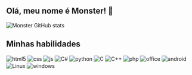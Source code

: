 ## Olá, meu nome é Monster! 👋

![Monster GitHub stats](https://github-readme-stats.vercel.app/api?username=Monster971&theme=dracula&show_icons=true)

## Minhas habilidades

<div style="display: inline_block">
  <img align="center" alt="html5" src="https://img.shields.io/badge/HTML5-E34F26?style=for-the-badge&logo=html5&logoColor=white" />
  
  <img align="center" alt="css" src="https://img.shields.io/badge/CSS3-1572B6?style=for-the-badge&logo=css3&logoColor=white" />
  
  <img align="center" alt="js" src="https://img.shields.io/badge/JavaScript-F7DF1E?style=for-the-badge&logo=javascript&logoColor=black" />
  
  <img align="center" alt="C#" src="https://img.shields.io/badge/C%23-239120?style=for-the-badge&logo=c-sharp&logoColor=white" />
  
  <img align="center" alt="python" src="https://img.shields.io/badge/Python-3776AB?style=for-the-badge&logo=python&logoColor=white" />

  <img align="center" alt="C" src="https://img.shields.io/badge/C-00599C?style=for-the-badge&logo=c&logoColor=white" />
  
  <img align="center" alt="C++" src="https://img.shields.io/badge/C%2B%2B-00599C?style=for-the-badge&logo=c%2B%2B&logoColor=white" />

<img align="center" alt="php" src="https://img.shields.io/badge/C%2B%2B-00599C?style=for-the-badge&logo=c%2B%2B&logoColor=white" />
 

 <img align="center" alt="office" src="https://img.shields.io/badge/C%2B%2B-00599C?style=for-the-badge&logo=c%2B%2B&logoColor=white" /> 


 <img align="center" alt="android" src="https://img.shields.io/badge/Android-3DDC84?style=for-the-badge&logo=android&logoColor=white" /> 

   <img align="center" alt="Linux" src="https://img.shields.io/badge/Linux-FCC624?style=for-the-badge&logo=linux&logoColor=black" />

<img align="center" alt="windows" src="https://img.shields.io/badge/Windows-0078D6?style=for-the-badge&logo=windows&logoColor=white" />
   
